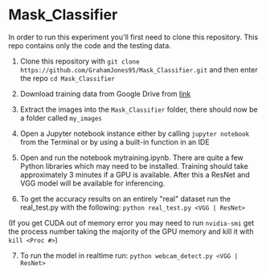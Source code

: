# Mask_Classifier

In order to run this experiment you'll first need to clone this repository. This repo contains only the code and the testing data.

1. Clone this repository with `git clone https://github.com/GrahamJones95/Mask_Classifier.git` and then enter the repo `cd Mask_Classifier`

2. Download training data from Google Drive from [link](https://drive.google.com/drive/folders/17Fd0uTag6hISmoblUixee6vrOx3GRX6t?usp=sharing "Data Folder")

3. Extract the images into the `Mask_Classifier` folder, there should now be a folder called `my_images`

4. Open a Jupyter notebook instance either by calling `jupyter notebook` from the Terminal or by using a built-in function in an IDE

5. Open and run the notebook mytraining.ipynb. There are quite a few Python libraries which may need to be installed.
Training should take approximately 3 minutes if a GPU is available. After this a ResNet and VGG model will be available for inferencing.

6. To get the accuracy results on an entirely "real" dataset run the real_test.py with the following: 
`python real_test.py <VGG | ResNet>`

(If you get CUDA out of memory error you may need to run `nvidia-smi` get the process number taking the majority of the GPU memory and kill it with `kill <Proc #>`)

7. To run the model in realtime run: `python webcam_detect.py <VGG | ResNet>`
